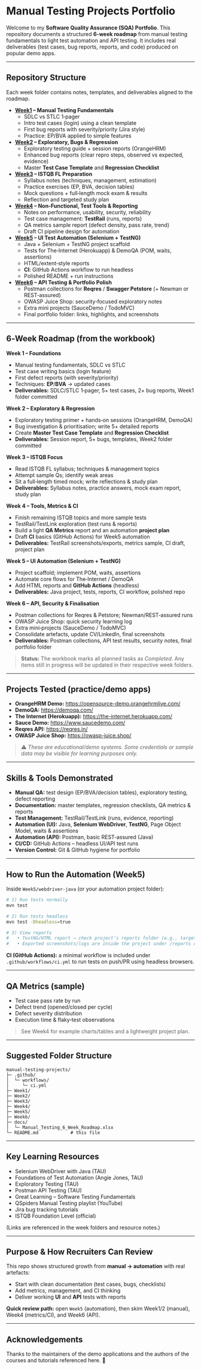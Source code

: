 # Manual Testing Projects Portfolio

Welcome to my **Software Quality Assurance (SQA) Portfolio**. This repository documents a structured **6‑week roadmap** from manual testing fundamentals to light test automation and API testing. It includes real deliverables (test cases, bug reports, reports, and code) produced on popular demo apps.

---

## Repository Structure
Each week folder contains notes, templates, and deliverables aligned to the roadmap.

- **[Week1](./Week1) – Manual Testing Fundamentals**
  - SDLC vs STLC 1‑pager
  - Intro test cases (login) using a clean template
  - First bug reports with severity/priority (Jira style)
  - Practice: EP/BVA applied to simple features
- **[Week2](./Week2) – Exploratory, Bugs & Regression**
  - Exploratory testing guide + session reports (OrangeHRM)
  - Enhanced bug reports (clear repro steps, observed vs expected, evidence)
  - Master **Test Case Template** and **Regression Checklist**
- **[Week3](./Week3) – ISTQB FL Preparation**
  - Syllabus notes (techniques, management, estimation)
  - Practice exercises (EP, BVA, decision tables)
  - Mock questions + full‑length mock exam & results
  - Reflection and targeted study plan
- **[Week4](./Week4) – Non‑Functional, Test Tools & Reporting**
  - Notes on performance, usability, security, reliability
  - Test case management: **TestRail** (runs, reports)
  - QA metrics sample report (defect density, pass rate, trend)
  - Draft CI pipeline design for automation
- **[Week5](./Week5) – UI Test Automation (Selenium + TestNG)**
  - Java + Selenium + TestNG project scaffold
  - Tests for The‑Internet (Herokuapp) & DemoQA (POM, waits, assertions)
  - HTML/extent‑style reports
  - **CI**: GitHub Actions workflow to run headless
  - Polished README + run instructions
- **[Week6](./Week6) – API Testing & Portfolio Polish**
  - Postman collections for **Reqres** / **Swagger Petstore** (+ Newman or REST‑assured)
  - OWASP Juice Shop: security‑focused exploratory notes
  - Extra mini projects (SauceDemo / TodoMVC)
  - Final portfolio folder: links, highlights, and screenshots

---

## 6‑Week Roadmap (from the workbook)
**Week 1 – Foundations**
- Manual testing fundamentals, SDLC vs STLC
- Test case writing basics (login feature)
- First defect reports (with severity/priority)
- Techniques: **EP**/**BVA** → updated cases
- **Deliverables:** SDLC/STLC 1‑pager, 5+ test cases, 2+ bug reports, Week1 folder committed

**Week 2 – Exploratory & Regression**
- Exploratory testing primer + hands‑on sessions (OrangeHRM, DemoQA)
- Bug investigation & prioritisation; write 5+ detailed reports
- Create **Master Test Case Template** and **Regression Checklist**
- **Deliverables:** Session report, 5+ bugs, templates, Week2 folder committed

**Week 3 – ISTQB Focus**
- Read ISTQB FL syllabus; techniques & management topics
- Attempt sample Qs; identify weak areas
- Sit a full‑length timed mock; write reflections & study plan
- **Deliverables:** Syllabus notes, practice answers, mock exam report, study plan

**Week 4 – Tools, Metrics & CI**
- Finish remaining ISTQB topics and more sample tests
- TestRail/TestLink exploration (test runs & reports)
- Build a light **QA Metrics** report and an automation **project plan**
- Draft **CI** basics (GitHub Actions) for Week5 automation
- **Deliverables:** TestRail screenshots/exports, metrics sample, CI draft, project plan

**Week 5 – UI Automation (Selenium + TestNG)**
- Project scaffold; implement POM, waits, assertions
- Automate core flows for The‑Internet / DemoQA
- Add HTML reports and **GitHub Actions** (headless)
- **Deliverables:** Java project, tests, reports, CI workflow, polished repo

**Week 6 – API, Security & Finalisation**
- Postman collections for Reqres & Petstore; Newman/REST‑assured runs
- OWASP Juice Shop: quick security learning log
- Extra mini‑projects (SauceDemo / TodoMVC)
- Consolidate artefacts, update CV/LinkedIn, final screenshots
- **Deliverables:** Postman collections, API test results, security notes, final portfolio folder

> **Status:** The workbook marks all planned tasks as *Completed*. Any items still in progress will be updated in their respective week folders.

---

## Projects Tested (practice/demo apps)
- **OrangeHRM Demo:** https://opensource-demo.orangehrmlive.com/
- **DemoQA:** https://demoqa.com/
- **The Internet (Herokuapp):** https://the-internet.herokuapp.com/
- **Sauce Demo:** https://www.saucedemo.com/
- **Reqres API:** https://reqres.in/
- **OWASP Juice Shop:** https://owasp-juice.shop/

> ⚠️ *These are educational/demo systems. Some credentials or sample data may be visible for learning purposes only.*

---

## Skills & Tools Demonstrated
- **Manual QA:** test design (EP/BVA/decision tables), exploratory testing, defect reporting
- **Documentation:** master templates, regression checklists, QA metrics & reports
- **Test Management:** TestRail/TestLink (runs, evidence, reporting)
- **Automation (UI):** Java, **Selenium WebDriver**, **TestNG**, Page Object Model, waits & assertions
- **Automation (API):** Postman, basic REST‑assured (Java)
- **CI/CD:** GitHub Actions – headless UI/API test runs
- **Version Control:** Git & GitHub hygiene for portfolio

---

## How to Run the Automation (Week5)
Inside `Week5/webdriver-java` (or your automation project folder):

```bash
# 1) Run tests normally
mvn test

# 2) Run tests headless
mvn test -Dheadless=true

# 3) View reports
#   • TestNG/HTML report → check project’s reports folder (e.g., target/surefire-reports or custom /reports)
#   • Exported screenshots/logs are inside the project under /reports or /target (see project README)
```

**CI (GitHub Actions):** a minimal workflow is included under `.github/workflows/ci.yml` to run tests on push/PR using headless browsers.

---

## QA Metrics (sample)
- Test case pass rate by run
- Defect trend (opened/closed per cycle)
- Defect severity distribution
- Execution time & flaky‑test observations

> See Week4 for example charts/tables and a lightweight project plan.

---

## Suggested Folder Structure
```
manual-testing-projects/
├─ .github/
│  └─ workflows/
│     └─ ci.yml  
├─ Week1/
├─ Week2/
├─ Week3/
├─ Week4/
├─ Week5/
├─ Week6/
├─ docs/                       
│  └─ Manual_Testing_6_Week_Roadmap.xlsx
└─ README.md            # this file
```

---

## Key Learning Resources
- Selenium WebDriver with Java (TAU)
- Foundations of Test Automation (Angie Jones, TAU)
- Exploratory Testing (TAU)
- Postman API Testing (TAU)
- Great Learning – Software Testing Fundamentals
- QSpiders Manual Testing playlist (YouTube)
- Jira bug tracking tutorials
- ISTQB Foundation Level (official)

(Links are referenced in the week folders and resource notes.)

---

## Purpose & How Recruiters Can Review
This repo shows structured growth from **manual → automation** with real artefacts:
- Start with clean documentation (test cases, bugs, checklists)
- Add metrics, management, and CI thinking
- Deliver working **UI** and **API** tests with reports

**Quick review path:** open `Week5` (automation), then skim Week1/2 (manual), Week4 (metrics/CI), and Week6 (API).

---

## Acknowledgements
Thanks to the maintainers of the demo applications and the authors of the courses and tutorials referenced here. 🙌

